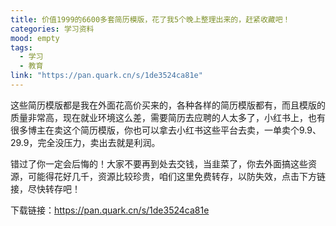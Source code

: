 ```yaml
---
title: 价值1999的6600多套简历模版，花了我5个晚上整理出来的，赶紧收藏吧！
categories: 学习资料
mood: empty
tags:
  - 学习
  - 教育
link: "https://pan.quark.cn/s/1de3524ca81e"
---
```





这些简历模版都是我在外面花高价买来的，各种各样的简历模版都有，而且模版的质量非常高，现在就业环境这么差，需要简历去应聘的人太多了，小红书上，也有很多博主在卖这个简历模版，你也可以拿去小红书这些平台去卖，一单卖个9.9、29.9，完全没压力，卖出去就是利润。




错过了你一定会后悔的！大家不要再到处去交钱，当韭菜了，你去外面搞这些资源，可能得花好几千，资源比较珍贵，咱们这里免费转存，以防失效，点击下方链接，尽快转存吧！







下载链接：https://pan.quark.cn/s/1de3524ca81e








